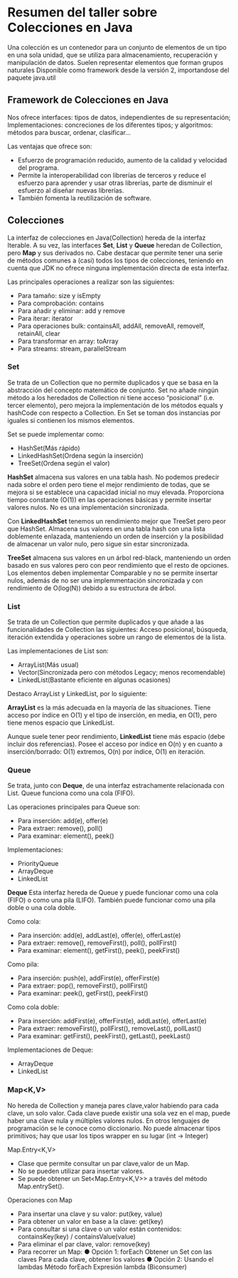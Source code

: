 # Resumen del taller sobre Colecciones en Java

Una colección es un contenedor para un conjunto de elementos de un tipo en una sola unidad, que se utiliza para almacenamiento, recuperación y manipulación de datos. Suelen representar elementos que forman grupos naturales
Disponible como framework desde la versión 2, importandose del paquete java.util

## Framework de Colecciones en Java
Nos ofrece interfaces: tipos de datos, independientes de su representación;
Implementaciones: concreciones de los diferentes tipos;
y algoritmos: métodos para buscar, ordenar, clasificar...

Las ventajas que ofrece son:

* Esfuerzo de programación reducido, aumento de la calidad y velocidad del programa.
* Permite la interoperabilidad con librerías de terceros y reduce el esfuerzo para aprender y usar otras librerías, parte de disminuir el esfuerzo al diseñar nuevas librerías.
* También fomenta la reutilización de software.

## Colecciones
La interfaz de colecciones en Java(Collection<E>) hereda de la interfaz Iterable<E>. A su vez, las interfaces __Set<E>__, __List<E>__ y __Queue<E>__ heredan de Collection<E>, pero __Map__ y sus derivados no. Cabe destacar que permite tener una serie de métodos comunes a (casi) todos los tipos de colecciones, teniendo en cuenta que JDK no ofrece ninguna implementación directa de esta interfaz.

Las principales operaciones a realizar son las siguientes:

- Para tamaño: size y isEmpty
- Para comprobación: contains
- Para añadir y eliminar: add y remove
- Para iterar: iterator
- Para operaciones bulk: containsAll, addAll, removeAll, removeIf, retainAll, clear
- Para transformar en array: toArray
- Para streams: stream, parallelStream

### Set
Se trata de un Collection<E> que no permite duplicados y que se basa en la abstracción del concepto matemático de conjunto.
Set no añade ningún método a los heredados de Collection<E> ni tiene acceso “posicional” (i.e. tercer elemento), pero mejora la implementación de los métodos equals y hashCode con respecto a Collection<E>. En Set se toman dos instancias por iguales si contienen los mismos elementos.

Set se puede implementar como:

- HashSet(Más rápido)
- LinkedHashSet(Ordena según la inserción)
- TreeSet(Ordena según el valor)

__HashSet<E>__ almacena sus valores en una tabla hash. No podemos predecir nada sobre el orden pero tiene el mejor rendimiento de todas, que se mejora si se establece una capacidad inicial no muy elevada. Proporciona tiempo constante (O(1)) en las operaciones básicas y permite insertar valores nulos. No es una implementación sincronizada.

Con __LinkedHashSet<E>__ tenemos un rendimiento mejor que TreeSet<E> pero peor que HashSet<E>. Almacena sus valores en una tabla hash con una lista doblemente enlazada, manteniendo un orden de inserción y la posibilidad de almacenar un valor nulo, pero sigue sin estar sincronizada.

__TreeSet<E>__ almacena sus valores en un árbol red-black, manteniendo un orden basado en sus valores pero con peor rendimiento que el resto de opciones. Los elementos deben implementar Comparable y no se permite insertar nulos, además de no ser una implemmentación sincronizada y con rendimiento de O(log(N)) debido a su estructura de árbol.

### List
Se trata de un Collection<E> que permite duplicados y que añade a las funcionalidades de Collection<E> las siguientes:
Acceso posicional, búsqueda, iteración extendida y operaciones sobre un rango de elementos de la lista.

Las implementaciones de List son:

- ArrayList(Más usual)
- Vector(Sincronizada pero con métodos Legacy; menos recomendable)
- LinkedList(Bastante eficiente en algunas ocasiones)

Destaco ArrayList y LinkedList, por lo siguiente:

__ArrayList__ es la más adecuada en la mayoría de las situaciones. Tiene acceso por índice en O(1) y el tipo de inserción, en media, en O(1), pero tiene menos espacio que LinkedList.

Aunque suele tener peor rendimiento, __LinkedList<E>__ tiene más espacio (debe incluir dos referencias). Posee el acceso por índice en O(n) y en cuanto a inserción/borrado: O(1) extremos, O(n) por índice, O(1) en iteración.
  

### Queue
Se trata, junto con __Deque__, de una interfaz estrachamente relacionada con List. Queue<E> funciona como una cola (FIFO).
  
Las operaciones principales para Queue son:
- Para inserción: add(e), offer(e)
- Para extraer: remove(), poll()
- Para examinar: element(), peek()

Implementaciones:
- PriorityQueue<E>
- ArrayDeque<E>
- LinkedList<E>

__Deque<E>__
Esta interfaz hereda de Queue y puede funcionar como una cola (FIFO) o como una pila (LIFO).
También puede funcionar como una pila doble o una cola doble.

Como cola:
- Para inserción: add(e), addLast(e), offer(e), offerLast(e)
- Para extraer: remove(), removeFirst(), poll(), pollFirst()
- Para examinar: element(), getFirst(), peek(), peekFirst()

Como pila:
- Para inserción: push(e), addFirst(e), offerFirst(e)
- Para extraer: pop(), removeFirst(), pollFirst()
- Para examinar: peek(), getFirst(), peekFirst()

Como cola doble:
- Para inserción: addFirst(e), offerFirst(e), addLast(e), offerLast(e)
- Para extraer: removeFirst(), pollFirst(), removeLast(), pollLast()
- Para examinar: getFirst(), peekFirst(), getLast(), peekLast()

Implementaciones de Deque:
- ArrayDeque<E>
- LinkedList<E>


### Map<K,V>
No hereda de Collection<E> y maneja pares clave,valor habiendo para cada clave, un solo valor. Cada clave puede existir una sola vez en el map, puede haber una clave nula y múltiples valores nulos. En otros lenguajes de programación se le conoce como diccionario.
No puede almacenar tipos primitivos; hay que usar los tipos wrapper en su lugar (int → Integer)

Map.Entry<K,V>
- Clase que permite consultar un par clave,valor de un Map.
- No se pueden utilizar para insertar valores.
- Se puede obtener un Set<Map.Entry<K,V>> a través del método Map.entrySet().

Operaciones con Map
- Para insertar una clave y su valor: put(key, value)
- Para obtener un valor en base a la clave: get(key)
- Para consultar si una clave o un valor están contenidos: containsKey(key) / containsValue(value)
- Para eliminar el par clave, valor: remove(key)
- Para recorrer un Map:
● Opción 1: forEach
Obtener un Set con las claves
Para cada clave, obtener los valores
● Opción 2: Usando el lambdas
Método forEach
Expresión lambda (Biconsumer)
